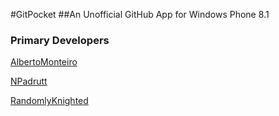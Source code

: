 #GitPocket
##An Unofficial GitHub App for Windows Phone 8.1

### Primary Developers

[AlbertoMonteiro](https://github.com/AlbertoMonteiro)

[NPadrutt](https://github.com/NPadrutt)

[RandomlyKnighted](https://github.com/RandomlyKnighted)
